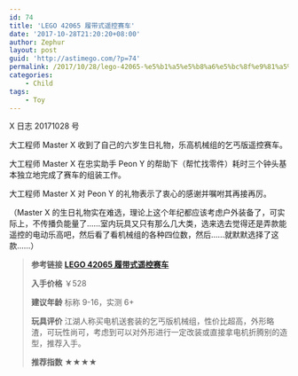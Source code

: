 ```yaml
---
id: 74
title: 'LEGO 42065 履带式遥控赛车'
date: '2017-10-28T21:20:20+08:00'
author: Zephur
layout: post
guid: 'http://astimego.com/?p=74'
permalink: /2017/10/28/lego-42065-%e5%b1%a5%e5%b8%a6%e5%bc%8f%e9%81%a5%e6%8e%a7%e8%b5%9b%e8%bd%a6/
categories:
    - Child
tags:
    - Toy
---
```


X 日志 20171028 号

大工程师 Master X 收到了自己的六岁生日礼物，乐高机械组的乞丐版遥控赛车。

大工程师 Master X 在忠实助手 Peon Y 的帮助下（帮忙找零件）耗时三个钟头基本独立地完成了赛车的组装工作。

大工程师 Master X 对 Peon Y 的礼物表示了衷心的感谢并嘱咐其再接再厉。

<!--more-->

（Master X 的生日礼物实在难选，理论上这个年纪都应该考虑户外装备了，可实际上，不传播负能量了……室内玩具又只有那么几大类，选来选去觉得还是弄款能遥控的电动乐高吧，然后看了看机械组的各种四位数，然后……就默默选择了这款……）

> **参考链接** [**LEGO 42065 履带式遥控赛车**](https://shop.lego.com/en-US/RC-Tracked-Racer-42065)
> 
> **入手价格** ￥528
> 
> **建议年龄** 标称 9-16，实测 6+
> 
> **玩具评价** 江湖人称买电机送套装的乞丐版机械组，性价比超高，外形略渣，可玩性尚可，考虑到可以对外形进行一定改装或直接拿电机折腾别的造型，推荐入手。
> 
> **推荐指数** ★★★★